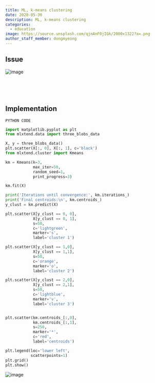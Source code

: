 ```yaml
---
title: ML, k-means clustering
date: 2020-05-30
description: ML, k-means clustering
categories:
  - education
image: https://source.unsplash.com/qjnAnF0jIGk/2000x1322?a=.png
author_staff_member: dongmyeong
---
```


## Issue
![image](https://user-images.githubusercontent.com/52376448/83324355-b5b10b00-a29f-11ea-8fe5-fc30ed02690a.png)

<br><br><br>

## Implementation
`PYTHON CODE`
```python
import matplotlib.pyplot as plt
from mlxtend.data import three_blobs_data

X, y = three_blobs_data()
plt.scatter(X[:, 0], X[:, 1], c='black')
from mlxtend.cluster import Kmeans

km = Kmeans(k=3,
            max_iter=50,
            random_seed=1,
            print_progress=3)

km.fit(X)

print('Iterations until convergence:', km.iterations_)
print('Final centroids:\n', km.centroids_)
y_clust = km.predict(X)

plt.scatter(X[y_clust == 0, 0],
            X[y_clust == 0, 1],
            s=50,
            c='lightgreen',
            marker='s',
            label='cluster 1')

plt.scatter(X[y_clust == 1,0],
            X[y_clust == 1,1],
            s=50,
            c='orange',
            marker='o',
            label='cluster 2')

plt.scatter(X[y_clust == 2,0],
            X[y_clust == 2,1],
            s=50,
            c='lightblue',
            marker='v',
            label='cluster 3')


plt.scatter(km.centroids_[:,0],
            km.centroids_[:,1],
            s=250,
            marker='*',
            c='red',
            label='centroids')

plt.legend(loc='lower left',
           scatterpoints=1)
plt.grid()
plt.show()
```

![image](https://user-images.githubusercontent.com/56889151/83323053-315a8a00-a297-11ea-9b86-1495d9374762.png)
